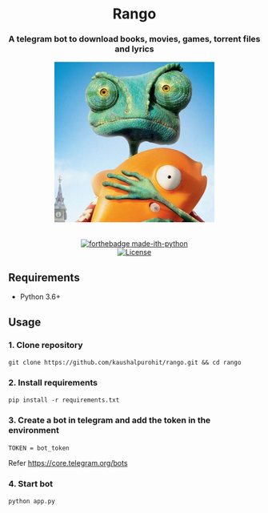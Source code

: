 <div align="center">
	<h1>Rango</h1>
	<h3>A telegram bot to download books, movies, games, torrent files and lyrics</h3>
</div>

<div width="80%" height="auto" align="center">
    <img src=".github/rango.jpg">
</div>
<div align="center">
<br/>

[![forthebadge made-ith-python](http://ForTheBadge.com/images/badges/made-with-python.svg)](https://www.python.org/) <br>[![License](https://img.shields.io/badge/License-MIT-pink.svg?style=for-the-badge)](LICENSE)

</div>

## Requirements
* Python 3.6+

## Usage
### 1. Clone repository
```
git clone https://github.com/kaushalpurohit/rango.git && cd rango
```
### 2. Install requirements
```
pip install -r requirements.txt
```
### 3. Create a bot in telegram and add the token in the environment
```
TOKEN = bot_token
```
Refer https://core.telegram.org/bots
### 4. Start bot
```
python app.py
```
